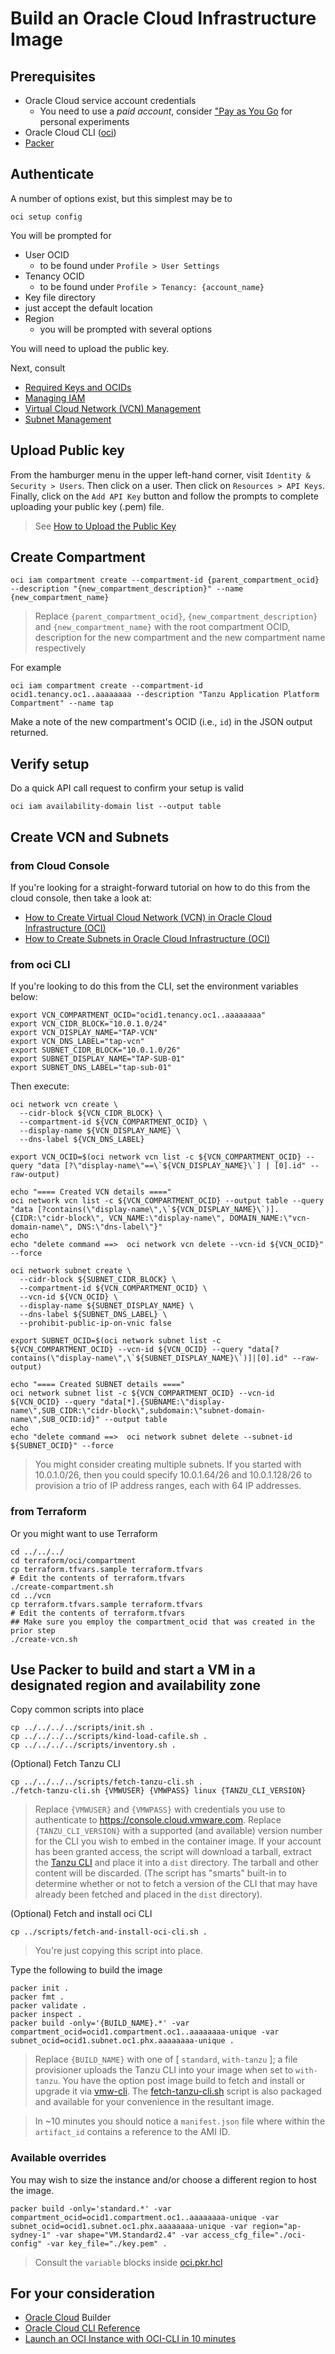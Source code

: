 # Build an Oracle Cloud Infrastructure Image

## Prerequisites

* Oracle Cloud service account credentials
  * You need to use a _paid account_, consider ["Pay as You Go](https://docs.oracle.com/en-us/iaas/Content/GSG/Tasks/changingpaymentmethod.htm) for personal experiments
* Oracle Cloud CLI ([oci](https://docs.oracle.com/en-us/iaas/Content/API/SDKDocs/cliinstall.htm#Quickstart))
* [Packer](https://www.packer.io/downloads)


## Authenticate

A number of options exist, but this simplest may be to

```
oci setup config
```

You will be prompted for

* User OCID
  * to be found under `Profile > User Settings`
* Tenancy OCID
  * to be found under `Profile > Tenancy: {account_name}`
* Key file directory
 * just accept the default location
* Region
  * you will be prompted with several options

You will need to upload the public key.

Next, consult

* [Required Keys and OCIDs](https://docs.oracle.com/en-us/iaas/Content/API/Concepts/apisigningkey.htm)
* [Managing IAM](https://docs.oracle.com/en-us/iaas/Content/Identity/iam/manage-iam.htm?Highlight=iam)
* [Virtual Cloud Network (VCN) Management](https://docs.oracle.com/en-us/iaas/Content/Rover/Network/VCN/vcn_management.htm)
* [Subnet Management](https://docs.oracle.com/en-us/iaas/Content/Rover/Network/Subnet/subnet_management.htm?Highlight=subnet)


## Upload Public key

From the hamburger menu in the upper left-hand corner, visit `Identity & Security > Users`.  Then click on a user.  Then click on `Resources > API Keys`.  Finally, click on the `Add API Key` button and follow the prompts to complete uploading your public key (.pem) file.

> See [How to Upload the Public Key](https://docs.oracle.com/en-us/iaas/Content/API/Concepts/apisigningkey.htm#How2)


## Create Compartment

```
oci iam compartment create --compartment-id {parent_compartment_ocid} --description "{new_compartment_description}" --name {new_compartment_name}
```
> Replace `{parent_compartment_ocid}`, `{new_compartment_description}` and `{new_compartment_name}` with the root compartment OCID, description for the new compartment and the new compartment name respectively

For example

```
oci iam compartment create --compartment-id ocid1.tenancy.oc1..aaaaaaaa --description "Tanzu Application Platform Compartment" --name tap
```

Make a note of the new compartment's OCID (i.e., `id`) in the JSON output returned.


## Verify setup

Do a quick API call request to confirm your setup is valid

```
oci iam availability-domain list --output table
```


## Create VCN and Subnets

### from Cloud Console

If you're looking for a straight-forward tutorial on how to do this from the cloud console, then take a look at:

* [How to Create Virtual Cloud Network (VCN) in Oracle Cloud Infrastructure (OCI)](https://nimishprabhu.com/how-to-create-virtual-cloud-network-vcn-in-oracle-cloud-infrastructure-oci.html)
* [How to Create Subnets in Oracle Cloud Infrastructure (OCI)](https://nimishprabhu.com/how-to-create-subnets-in-oracle-cloud-infrastructure-oci.html)

### from oci CLI

If you're looking to do this from the CLI, set the environment variables below:

```
export VCN_COMPARTMENT_OCID="ocid1.tenancy.oc1..aaaaaaaa"
export VCN_CIDR_BLOCK="10.0.1.0/24"
export VCN_DISPLAY_NAME="TAP-VCN"
export VCN_DNS_LABEL="tap-vcn"
export SUBNET_CIDR_BLOCK="10.0.1.0/26"
export SUBNET_DISPLAY_NAME="TAP-SUB-01"
export SUBNET_DNS_LABEL="tap-sub-01"
```

Then execute:

```
oci network vcn create \
  --cidr-block ${VCN_CIDR_BLOCK} \
  --compartment-id ${VCN_COMPARTMENT_OCID} \
  --display-name ${VCN_DISPLAY_NAME} \
  --dns-label ${VCN_DNS_LABEL}

export VCN_OCID=$(oci network vcn list -c ${VCN_COMPARTMENT_OCID} --query "data [?\"display-name\"==\`${VCN_DISPLAY_NAME}\`] | [0].id" --raw-output)

echo "==== Created VCN details ===="
oci network vcn list -c ${VCN_COMPARTMENT_OCID} --output table --query "data [?contains(\"display-name\",\`${VCN_DISPLAY_NAME}\`)].{CIDR:\"cidr-block\", VCN_NAME:\"display-name\", DOMAIN_NAME:\"vcn-domain-name\", DNS:\"dns-label\"}"
echo
echo "delete command ==>  oci network vcn delete --vcn-id ${VCN_OCID}" --force

oci network subnet create \
  --cidr-block ${SUBNET_CIDR_BLOCK} \
  --compartment-id ${VCN_COMPARTMENT_OCID} \
  --vcn-id ${VCN_OCID} \
  --display-name ${SUBNET_DISPLAY_NAME} \
  --dns-label ${SUBNET_DNS_LABEL} \
  --prohibit-public-ip-on-vnic false

export SUBNET_OCID=$(oci network subnet list -c ${VCN_COMPARTMENT_OCID} --vcn-id ${VCN_OCID} --query "data[?contains(\"display-name\",\`${SUBNET_DISPLAY_NAME}\`)]|[0].id" --raw-output)

echo "==== Created SUBNET details ===="
oci network subnet list -c ${VCN_COMPARTMENT_OCID} --vcn-id ${VCN_OCID} --query "data[*].{SUBNAME:\"display-name\",SUB_CIDR:\"cidr-block\",subdomain:\"subnet-domain-name\",SUB_OCID:id}" --output table
echo
echo "delete command ==>  oci network subnet delete --subnet-id ${SUBNET_OCID}" --force
```

> You might consider creating multiple subnets.  If you started with 10.0.1.0/26, then you could specify 10.0.1.64/26 and 10.0.1.128/26 to provision a trio of IP address ranges, each with 64 IP addresses.

### from Terraform

Or you might want to use Terraform

```
cd ../../../
cd terraform/oci/compartment
cp terraform.tfvars.sample terraform.tfvars
# Edit the contents of terraform.tfvars
./create-compartment.sh
cd ../vcn
cp terraform.tfvars.sample terraform.tfvars
# Edit the contents of terraform.tfvars
## Make sure you employ the compartment_ocid that was created in the prior step
./create-vcn.sh
```


## Use Packer to build and start a VM in a designated region and availability zone

Copy common scripts into place

```
cp ../../../../scripts/init.sh .
cp ../../../../scripts/kind-load-cafile.sh .
cp ../../../../scripts/inventory.sh .
```

(Optional) Fetch Tanzu CLI

```
cp ../../../../scripts/fetch-tanzu-cli.sh .
./fetch-tanzu-cli.sh {VMWUSER} {VMWPASS} linux {TANZU_CLI_VERSION}
```
> Replace `{VMWUSER}` and `{VMWPASS}` with credentials you use to authenticate to https://console.cloud.vmware.com.  Replace `{TANZU_CLI_VERSION}` with a supported (and available) version number for the CLI you wish to embed in the container image.  If your account has been granted access, the script will download a tarball, extract the [Tanzu CLI](https://docs.vmware.com/en/VMware-Tanzu-Kubernetes-Grid/1.4/vmware-tanzu-kubernetes-grid-14/GUID-tanzu-cli-reference.html) and place it into a `dist` directory.  The tarball and other content will be discarded.  (The script has "smarts" built-in to determine whether or not to fetch a version of the CLI that may have already been fetched and placed in the `dist` directory).

(Optional) Fetch and install oci CLI

```
cp ../scripts/fetch-and-install-oci-cli.sh .
```
> You're just copying this script into place.


Type the following to build the image

```
packer init .
packer fmt .
packer validate .
packer inspect .
packer build -only='{BUILD_NAME}.*' -var compartment_ocid=ocid1.compartment.oc1..aaaaaaaa-unique -var subnet_ocid=ocid1.subnet.oc1.phx.aaaaaaaa-unique .
```
> Replace `{BUILD_NAME}` with one of [ `standard`, `with-tanzu` ]; a file provisioner uploads the Tanzu CLI into your image when set to `with-tanzu`.  You have the option post image build to fetch and install or upgrade it via [vmw-cli](https://github.com/apnex/vmw-cli).  The [fetch-tanzu-cli.sh](../../../../scripts/fetch-tanzu-cli.sh) script is also packaged and available for your convenience in the resultant image.

>In ~10 minutes you should notice a `manifest.json` file where within the `artifact_id` contains a reference to the AMI ID.


### Available overrides

You may wish to size the instance and/or choose a different region to host the image.

```
packer build -only='standard.*' -var compartment_ocid=ocid1.compartment.oc1..aaaaaaaa-unique -var subnet_ocid=ocid1.subnet.oc1.phx.aaaaaaaa-unique -var region="ap-sydney-1" -var shape="VM.Standard2.4" -var access_cfg_file="./oci-config" -var key_file="./key.pem" .
```
> Consult the `variable` blocks inside [oci.pkr.hcl](oci.pkr.hcl)



## For your consideration

* [Oracle Cloud](https://www.packer.io/docs/builders/oracle/oci) Builder
* [Oracle Cloud CLI Reference](https://docs.oracle.com/en-us/iaas/tools/oci-cli/latest/oci_cli_docs/index.html)
* [Launch an OCI Instance with OCI-CLI in 10 minutes](https://eclipsys.ca/launch-an-oci-instance-with-oci-cli-in-10-minutes/)